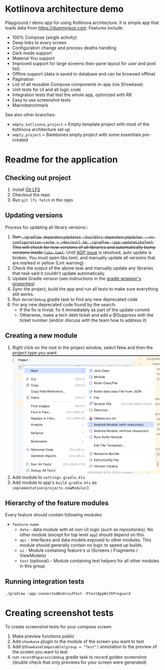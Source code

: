 # Kotlinova architecture demo

Playground / demo app for using Kotlinova architecture. It is simple app that loads data from https://dummyjson.com.
Features include:

* 100% Compose (single activity)
* Deep links to every screen
* Configuration change and process deaths handling
* Dark mode support
* Material You support
* Improved support for large screens (two-pane layout for user and post list)
* Offline support (data is saved to database and can be browsed offline)
* Pagination
* List of all reusable Compose components in-app (via Showkase)
* Unit tests for UI and all logic code
* Integration tests that test the whole app, optimized with R8
* Easy to use screenshot tests
* Macrobenchmark

See also other branches:

* `empty_kotlinova_project` = Empty template project with most of the kotlinova architecture set up
* `empty_project` = Barebones empty project with some essentials pre-created

# Readme for the application

## Checking out project

1. Install [Git LFS](https://git-lfs.com/)
2. Checkout the repo
3. Run `git lfs fetch` in the repo

## Updating versions

Process for updating all library versions::

1. ~~Run `./gradlew dependencyUpdates :buildSrc:dependencyUpdates --no-configuration-cache > /dev/null
   && ./gradlew :app:updateLibsToml`.
   This will check for new versions of all libraries and automatically bump versions inside `libs.toml`.~~
   Until [AGP issue](https://issuetracker.google.com/issues/315689874) is resolved, auto update
   is broken. You must open libs.toml, and manually update all versions
   that are marked in yellow (Lint warning)
2. Check the output of the above task and manually update any libraries that task said it couldn't update automatically.
3. Update Gradle version (see instructions in the [gradle wrapper's properties](gradle/wrapper/gradle-wrapper.properties))
2. Sync the project, build the app and run all tests to make sure everything still works.
3. Run `detektDebug` gradle task to find any new deprecated code
4. For any new deprecated code found by the search:
    * If the fix is trivial, fix it immediately as part of the update commit
    * Otherwise, make a tech debt ticket and add a @Suppress with the ticket number
      (and/or discuss with the team how to address it)

## Creating a new module

1. Right click on the root in the project window, select New and then the project type you want
  ![Image](docs/module-factory.png)
2. Add module to `settings.gradle.kts`
3. Add module to app's `build.gradle.kts` as `implementation(projects.newModule)`)

## Hierarchy of the feature modules

Every feature should contain following modules:

* `feature-name`
    * `data` - data module with all non-UI logic (such as repositories).
      No other module (except for top level `app`) should depend on this.
    * `api` - interfaces and data models exposed to other modules.
      This module should generally contain no logic to speed up builds.
    * `ui` - Module containing feature's ui (Screens / Fragments / ViewModels)
    * `test` (optional) - Module containing test helpers for all other modules in this group

## Running integration tests

`./gradlew :app:connectedAndroidTest -PtestAppWithProguard`

# Creating screenshot tests

To create screenshot tests for your compose screen:

1. Make preview functions public
2. Add `showkase` plugin to the module of the screen you want to test
2. Add `@ShowkaseComposable(group = "Test")` annotation to the preview of the screen you want to test
3. run `recordPaparazziDebug` gradle task to record golden screenshot
   (double check that only previews for your screen were generated)
